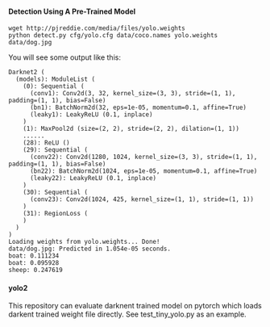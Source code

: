 #### Detection Using A Pre-Trained Model
```
wget http://pjreddie.com/media/files/yolo.weights
python detect.py cfg/yolo.cfg data/coco.names yolo.weights data/dog.jpg
```
You will see some output like this:
```
Darknet2 (
  (models): ModuleList (
    (0): Sequential (
      (conv1): Conv2d(3, 32, kernel_size=(3, 3), stride=(1, 1), padding=(1, 1), bias=False)
      (bn1): BatchNorm2d(32, eps=1e-05, momentum=0.1, affine=True)
      (leaky1): LeakyReLU (0.1, inplace)
    )
    (1): MaxPool2d (size=(2, 2), stride=(2, 2), dilation=(1, 1))
    ......
    (28): ReLU ()
    (29): Sequential (
      (conv22): Conv2d(1280, 1024, kernel_size=(3, 3), stride=(1, 1), padding=(1, 1), bias=False)
      (bn22): BatchNorm2d(1024, eps=1e-05, momentum=0.1, affine=True)
      (leaky22): LeakyReLU (0.1, inplace)
    )
    (30): Sequential (
      (conv23): Conv2d(1024, 425, kernel_size=(1, 1), stride=(1, 1))
    )
    (31): RegionLoss (
    )
  )
)
Loading weights from yolo.weights... Done!
data/dog.jpg: Predicted in 1.054e-05 seconds.
boat: 0.111234
boat: 0.095928
sheep: 0.247619
```



#### yolo2
This repository can evaluate darknent trained model on pytorch which loads darkent trained weight file directly. See test_tiny_yolo.py as an example.

